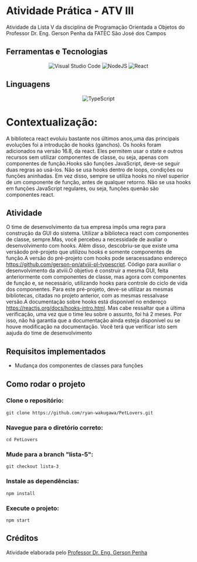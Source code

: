 # Atividade Prática - ATV III

Atividade da Lista V da disciplina de Programação Orientada a Objetos do Professor Dr. Eng. Gerson Penha da FATEC São José dos Campos

## Ferramentas e Tecnologias

<div align="center">

![Visual Studio Code](https://img.shields.io/badge/Visual%20Studio%20Code-0078d7.svg?style=for-the-badge&logo=visual-studio-code&logoColor=white)
![NodeJS](https://img.shields.io/badge/node.js-6DA55F?style=for-the-badge&logo=node.js&logoColor=white)
![React](https://img.shields.io/badge/react-%2320232a.svg?style=for-the-badge&logo=react&logoColor=%2361DAFB)

</div>

## Linguagens

<div align="center">

![TypeScript](https://img.shields.io/badge/typescript-%23007ACC.svg?style=for-the-badge&logo=typescript&logoColor=white)

</div>

# Contextualização:

A biblioteca react evoluiu bastante nos últimos anos,uma das principais evoluções foi a introdução de hooks (ganchos). Os hooks foram adicionados na versão 16.8, da react. Eles permitem usar o state e outros recursos sem utilizar componentes de classe, ou seja, apenas com componentes de função.Hooks  são  funções  JavaScript,  deve-se  seguir  duas  regras  ao usá-los.  Não  se  usa  hooks  dentro  de  loops, condições ou funções aninhadas. Em vez disso, sempre se utiliza hooks no nível superior de um componente de função, antes de qualquer retorno. Não se usa hooks em funções JavaScript regulares, ou seja, funções quenão são componentes react.

## Atividade

O  time  de  desenvolvimento  da  tua  empresa  impôs  uma  regra  para  construção  da  GUI  do  sistema.  Utilizar  a biblioteca  react  com  componentes  de  classe,  sempre.Mas,  você  percebeu  a  necessidade  de  avaliar  o desenvolvimento com  hooks.  Além  disso,  descobriu-se  que  existe uma  versãodo  pré-projeto  que  utilizou hooks e somente componentes de função.A versão do pré-projeto com hooks pode seracessadano endereço https://github.com/gerson-pn/atviii-pl-typescript. Código para auxiliar o desenvolvimento da atviii.O  objetivo  é  construir  a  mesma  GUI,  feita  anteriormente  com  componentes  de  classe,  mas  agora  com componentes  de  função  e,  se  necessário,  utilizando  hooks  para controle  do  ciclo  de  vida  dos  componentes.
Para  este  pré-projeto,  deve-se  utilizar  as  mesmas  bibliotecas,  citadas  no  projeto  anterior,  com  as  mesmas ressalvase versão.A  documentação  sobre  hooks  está  disponível  no  endereço https://reactjs.org/docs/hooks-intro.html.  Mas cabe ressaltar que a última verificação, uma vez que o time leu sobre o assunto, foi há 2 meses. Por isso, não há  garantia  que  a  documentação  ainda  esteja  disponível  ou  se  houve  modificação  na  documentação.  Você terá que verificar isto sem aajuda do time de desenvolvimento

## Requisitos implementados

- Mudança dos componentes de classes para funções

## Como rodar o projeto

### Clone o repositório:

    git clone https://github.com/ryan-wakugawa/PetLovers.git

### Navegue para o diretório correto:

    cd PetLovers

### Mude para a branch "lista-5":

    git checkout lista-3

### Instale as dependências:

    npm install

### Execute o projeto:

    npm start

## Créditos

Atividade elaborada pelo [Professor Dr. Eng. Gerson Penha](https://github.com/gerson-pn)
